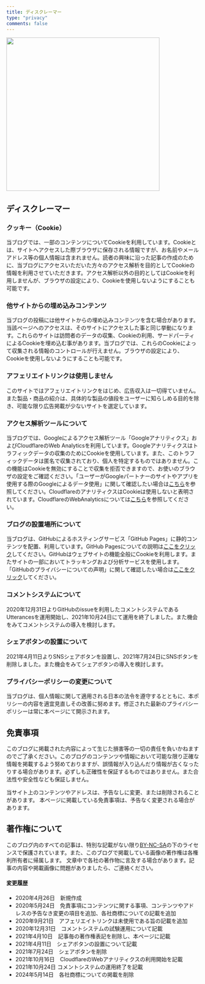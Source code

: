 ```yaml
---
title: ディスクレーマー
type: "privacy"
comments: false
---
```

<img src="/new-technology/disclaimer/undraw_Resume_folder_re_e0bi.png" width="400" >


## ディスクレーマー

### クッキー（Cookie）

当ブログでは、一部のコンテンツについてCookieを利用しています。Cookieとは、サイトへアクセスした際ブラウザに保存される情報ですが、お名前やメールアドレス等の個人情報は含まれません。読者の興味に沿った記事の作成のために、当ブログにアクセスいただいた方々のアクセス解析を目的としてCookieの情報を利用させていただきます。アクセス解析以外の目的としてはCookieを利用しませんが、ブラウザの設定により、Cookieを使用しないようにすることも可能です。

### 他サイトからの埋め込みコンテンツ

当ブログの投稿には他サイトからの埋め込みコンテンツを含む場合があります。当該ページへのアクセスは、そのサイトにアクセスした事と同じ挙動になります。これらのサイトは訪問者のデータの収集、Cookieの利用、サードパーティによるCookieを埋め込む事があります。当ブログでは、これらのCookieによって収集される情報のコントロールが行えません。ブラウザの設定により、Cookieを使用しないようにすることも可能です。

### アフェリエイトリンクは使用しません

このサイトではアフェリエイトリンクをはじめ、広告収入は一切得ていません。また製品・商品の紹介は、具体的な製品の値段をユーザーに知らしめる目的を除き、可能な限り広告掲載が少ないサイトを選定しています。

### アクセス解析ツールについて

当ブログでは、Googleによるアクセス解析ツール「Googleアナリティクス」およびCloudflareのWeb Analyticsを利用しています。Googleアナリティクスはトラフィックデータの収集のためにCookieを使用しています。また、このトラフィックデータは匿名で収集されており、個人を特定するものではありません。この機能はCookieを無効にすることで収集を拒否できますので、お使いのブラウザの設定をご確認ください。「ユーザーがGoogleパートナーのサイトやアプリを使用する際のGoogleによるデータ使用」に関して確認したい場合は[こちら](https://policies.google.com/technologies/partner-sites?hl=ja)を参照してください。CloudflareのアナリティクスはCookieは使用しないと表明されています。CloudflareのWebAnalyticsについては[こちら](https://www.cloudflare.com/ja-jp/web-analytics/)を参照してください。

### ブログの設置場所について

当ブログは、GitHubによるホスティングサービス「GitHub Pages」に静的コンテンツを配置、利用しています。GitHub Pagesについての説明は[ここをクリック](https://help.github.com/ja/github/working-with-github-pages/about-github-pages#)してください。GitHubはウェブサイトの機能全般にCookieを利用します。またサイトの一部においてトラッキングおよび分析サービスを使用します。「GitHubのプライバシーについての声明」に関して確認したい場合は[ここをクリック](https://help.github.com/ja/github/site-policy/github-privacy-statement)してください。

### コメントシステムについて

2020年12月31日よりGitHubのissueを利用したコメントシステムであるUtterancesを運用開始し、2021年10月24日にて運用を終了しました。また機会をみてコメントシステムの導入を検討します。

### シェアボタンの設置について

2021年4月11日よりSNSシェアボタンを設置し、2021年7月24日にSNSボタンを削除しました。また機会をみてシェアボタンの導入を検討します。

### プライバシーポリシーの変更について

当ブログは、個人情報に関して適用される日本の法令を遵守するとともに、本ポリシーの内容を適宜見直しその改善に努めます。修正された最新のプライバシーポリシーは常に本ページにて開示されます。

## 免責事項

このブログに掲載された内容によって生じた損害等の一切の責任を負いかねますのでご了承ください。このブログのコンテンツや情報において可能な限り正確な情報を掲載するよう努めておりますが、誤情報が入り込んだり情報が古くなったりする場合があります。必ずしも正確性を保証するものではありません。また合法性や安全性なども保証しません。

当サイト上のコンテンツやアドレスは、予告なしに変更、または削除されることがあります。 本ページに掲載している免責事項は、予告なく変更される場合があります。

## 著作権について

このブログ内のすべての記事は、特別な記載がない限り[BY-NC-SA](https://creativecommons.org/licenses/by-nc-sa/4.0/deed.ja)の下のライセンスで保護されています。また、このブログで掲載している画像の著作権は各権利所有者に帰属します。
文章中で各社の著作物に言及する場合があります。記事の内容や掲載画像に問題がありましたら、ご連絡ください。

#### 変更履歴

- 2020年4月26日　新規作成
- 2020年5月24日　免責事項にコンテンツに関する事項、コンテンツやアドレスの予告なき変更の項目を追加、各社商標についての記載を追加
- 2020年9月21日　アフェリエイトリンクは未使用である旨の記載を追加
- 2020年12月31日　コメントシステムの試験運用について記載
- 2021年4月10日　記事毎の著作権表記を削除し、本ページに記載
- 2021年4月11日　シェアボタンの設置について記載
- 2021年7月24日　シェアボタンを削除
- 2021年10月16日　CloudflareのWebアナリティクスの利用開始を記載
- 2021年10月24日 コメントシステムの運用終了を記載
- 2024年5月14日　各社商標についての掲載を削除